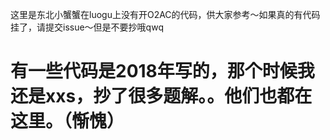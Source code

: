 这里是东北小蟹蟹在luogu上没有开O2AC的代码，供大家参考～如果真的有代码挂了，请提交issue～但是不要抄哦qwq

# 有一些代码是2018年写的，那个时候我还是xxs，抄了很多题解。。他们也都在这里。（惭愧）
